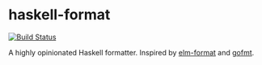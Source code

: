 # haskell-format

[![Build Status](https://travis-ci.org/hecrj/haskell-format.svg?branch=master)](https://travis-ci.org/hecrj/haskell-format)

A highly opinionated Haskell formatter. Inspired by
[elm-format](https://github.com/avh4/elm-format) and
[gofmt](https://blog.golang.org/go-fmt-your-code).

